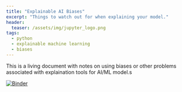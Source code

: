 ```yaml
---
title: "Explainable AI Biases"
excerpt: "Things to watch out for when explaining your model."
header:
  teaser: /assets/img/jupyter_logo.png
tags:
  - python
  - explainable machine learning
  - biases
---
```


<!-- Enter details at https://mybinder.org/, then copy the badge below -->

This is a living document with notes on using biases or other problems associated with explaination tools for AI/ML model.s 

[![Binder](https://mybinder.org/badge_logo.svg)](https://mybinder.org/v2/gh/nathan-mahynski/nathan-mahynski.github.io/public?filepath=%2F_notes%2Fexplanation_biases%2Fexplanation_biases_notes.ipynb)

<!-- [![Open In Colab](https://colab.research.google.com/assets/colab-badge.svg)](https://colab.research.google.com/github/nathan-mahynski/nathan-mahynski.github.io/blob/public/_notes/visualizing_dt/notes.ipynb) -->
